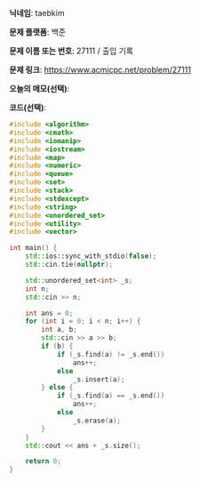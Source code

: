 **닉네임**: taebkim

**문제 플랫폼**: 백준

**문제 이름 또는 번호**: 27111 / 출입 기록

**문제 링크**: https://www.acmicpc.net/problem/27111

**오늘의 메모(선택)**: 

**코드(선택)**:

```c++
#include <algorithm>
#include <cmath>
#include <iomanip>
#include <iostream>
#include <map>
#include <numeric>
#include <queue>
#include <set>
#include <stack>
#include <stdexcept>
#include <string>
#include <unordered_set>
#include <utility>
#include <vector>

int main() {
    std::ios::sync_with_stdio(false);
    std::cin.tie(nullptr);

    std::unordered_set<int> _s;
    int n;
    std::cin >> n;

    int ans = 0;
    for (int i = 0; i < n; i++) {
        int a, b;
        std::cin >> a >> b;
        if (b) {
            if (_s.find(a) != _s.end())
                ans++;
            else
                _s.insert(a);
        } else {
            if (_s.find(a) == _s.end())
                ans++;
            else
                _s.erase(a);
        }
    }
    std::cout << ans + _s.size();

    return 0;
}
```